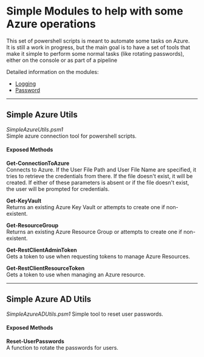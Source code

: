 # Simple Modules to help with some Azure operations
This set of powershell scripts is meant to automate some tasks on Azure.  
It is still a work in progress, but the main goal is to have a set of tools that make it simple to perform some normal tasks (like rotating passwords), either on the console or as part of a pipeline
  
  
Detailed information on the modules:
- [Logging](./Logging/SimpleLogging.md)
- [Password](./Password/SimplePasswordUtils.md)

  
  
---
## Simple Azure Utils
*SimpleAzureUtils.psm1*  
Simple azure connection tool for powershell scripts.

#### Exposed Methods
**Get-ConnectionToAzure**  
Connects to Azure. If the User File Path and User File Name are specified, it tries to retrieve the credentials from there. If the file doesn't exist, it will be created. If either of these parameters is absent or if the file doesn't exist, the user will be prompted for credentials.  
  
**Get-KeyVault**  
Returns an existing Azure Key Vault or attempts to create one if non-existent.  
  
**Get-ResourceGroup**  
Returns an existing Azure Resource Group or attempts to create one if non-existent.  
  
**Get-RestClientAdminToken**  
Gets a token to use when requesting tokens to manage Azure Resources.  
  
**Get-RestClientResourceToken**  
Gets a token to use when managing an Azure resource.  
  
  
---
## Simple Azure AD Utils
*SimpleAzureADUtils.psm1*
Simple tool to reset user passwords.
  
#### Exposed Methods
**Reset-UserPasswords**  
A function to rotate the passwords for users.